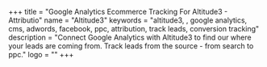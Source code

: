 +++
title = "Google Analytics Ecommerce Tracking For Altitude3 - Attributio"
name = "Altitude3"
keywords = "altitude3, , google analytics, cms, adwords, facebook, ppc, attribution, track leads, conversion tracking"
description = "Connect Google Analytics with Altitude3 to find our where your leads are coming from. Track leads from the source - from search to ppc."
logo = ""
+++
